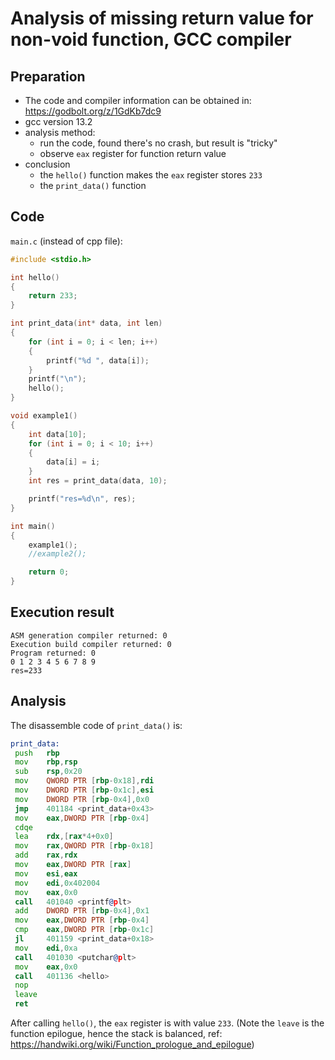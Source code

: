 # Analysis of missing return value for non-void function, GCC compiler

## Preparation
- The code and compiler information can be obtained in: https://godbolt.org/z/1GdKb7dc9
- gcc version 13.2
- analysis method: 
    - run the code, found there's no crash, but result is "tricky"
    - observe `eax` register for function return value
- conclusion
    - the `hello()` function makes the `eax` register stores `233`
    - the `print_data()` function 

## Code
`main.c` (instead of cpp file):
```cpp
#include <stdio.h>

int hello()
{
    return 233;
}

int print_data(int* data, int len)
{
    for (int i = 0; i < len; i++)
    {
        printf("%d ", data[i]);
    }
    printf("\n");
    hello();
}

void example1()
{
    int data[10];
    for (int i = 0; i < 10; i++)
    {
        data[i] = i;
    }
    int res = print_data(data, 10);

    printf("res=%d\n", res);
}

int main()
{
    example1();
    //example2();

    return 0;
}
```


## Execution result
```
ASM generation compiler returned: 0
Execution build compiler returned: 0
Program returned: 0
0 1 2 3 4 5 6 7 8 9 
res=233
```

## Analysis
The disassemble code of `print_data()` is:
```asm
print_data:
 push   rbp
 mov    rbp,rsp
 sub    rsp,0x20
 mov    QWORD PTR [rbp-0x18],rdi
 mov    DWORD PTR [rbp-0x1c],esi
 mov    DWORD PTR [rbp-0x4],0x0
 jmp    401184 <print_data+0x43>
 mov    eax,DWORD PTR [rbp-0x4]
 cdqe
 lea    rdx,[rax*4+0x0]
 mov    rax,QWORD PTR [rbp-0x18]
 add    rax,rdx
 mov    eax,DWORD PTR [rax]
 mov    esi,eax
 mov    edi,0x402004
 mov    eax,0x0
 call   401040 <printf@plt>
 add    DWORD PTR [rbp-0x4],0x1
 mov    eax,DWORD PTR [rbp-0x4]
 cmp    eax,DWORD PTR [rbp-0x1c]
 jl     401159 <print_data+0x18>
 mov    edi,0xa
 call   401030 <putchar@plt>
 mov    eax,0x0
 call   401136 <hello>
 nop
 leave
 ret
```

After calling `hello()`, the `eax` register is with value `233`. 
(Note the `leave` is the function epilogue, hence the stack is balanced, ref: https://handwiki.org/wiki/Function_prologue_and_epilogue)
